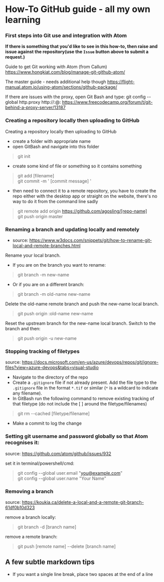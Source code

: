 # How-To GitHub guide - all my own learning

### First steps into Git use and integration with Atom

**If there is something that you'd like to see in this how-to, then raise and issue against the repository(use the `Issue` button above to submit a request.)**

Guide to get Git working with Atom (from Callum)
https://www.hongkiat.com/blog/manage-git-github-atom/

The master guide - needs additional help though
https://flight-manual.atom.io/using-atom/sections/github-package/

If there are issues with the proxy, open Git Bash and type:
git config --global http.proxy http://<username>:<password>@<proxy-server-url>:<port>
https://www.freecodecamp.org/forum/t/git-behind-a-proxy-server/13187




### Creating a repository locally then uploading to GitHub

Creating a repository locally then uploading to GitHub

 - create a folder with appropriate name
 - open GitBash and navigate into this folder

> git init

 - create some kind of file or something so it contains something

> git add [filename]  
> git commit -m ' [commit message] '

 - then need to connect it to a remote repository, you have to create the repo either with the desktop app or straight on the website, there's no way to do it from the command line sadly

> git remote add origin https://github.com/agosling/[repo-name]  
> git push origin master


### Renaming a branch and updating locally and remotely

 - source:  https://www.w3docs.com/snippets/git/how-to-rename-git-local-and-remote-branches.html

Rename your local branch.
 - If you are on the branch you want to rename:

> git branch -m new-name

 - Or if you are on a different branch:

> git branch -m old-name new-name

Delete the old-name remote branch and push the new-name local branch.
> git push origin :old-name new-name

Reset the upstream branch for the new-name local branch.
Switch to the branch and then:

> git push origin -u new-name



### Stopping tracking of filetypes

source:  https://docs.microsoft.com/en-us/azure/devops/repos/git/ignore-files?view=azure-devops&tabs=visual-studio

 - Navigate to the directory of the repo
 - Create a `.gitignore` file if not already present.  Add the file type to the `.gitignore` file in the format `*.tif` or similar (`*` is a wildcard to indicate any filename).
 - In GitBash run the following command to remove existing tracking of that filetype (do not include the [ ] around the filetype/filenames)

> git rm --cached [filetype/filename]

 - Make a commit to log the change

### Setting git username and password globally so that Atom recognises it:

source:  https://github.com/atom/github/issues/932

set it in terminal/powershell/cmd:

> git config --global user.email "you@example.com"  
> git config --global user.name "Your Name"



### Removing a branch

source:  https://koukia.ca/delete-a-local-and-a-remote-git-branch-61df0b10d323

remove a branch locally:

> git branch -d [branch name]

remove a remote branch:

> git push [remote name] --delete [branch name]


## A few subtle markdown tips

 - If you want a single line break, place two spaces at the end of a line
